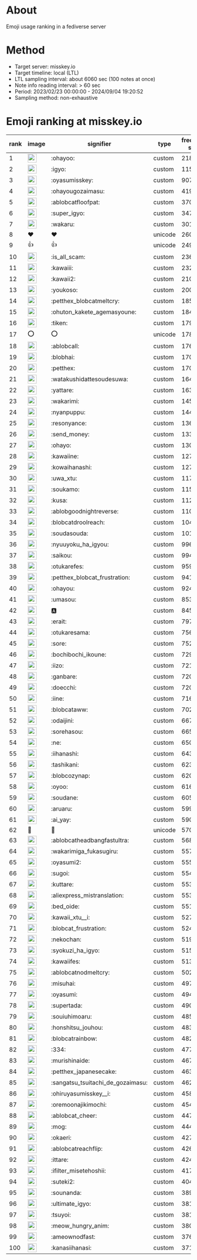 # About
Emoji usage ranking in a fediverse server

# Method
- Target server: misskey.io
- Target timeline: local (LTL)
- LTL sampling interval: about 6060 sec (100 notes at once)
- Note info reading interval: > 60 sec
- Period: 2023/02/23 00:00:00 - 2024/09/04 19:20:52 
- Sampling method: non-exhaustive

# Emoji ranking at misskey.io

|rank|image|signifier|type|frequency score|
|----|----|----|----|----|
|1|<img height="24" src="https://misskey.io/emoji/ohayoo.webp">|:ohayoo:|custom|218505|
|2|<img height="24" src="https://misskey.io/emoji/igyo.webp">|:igyo:|custom|115550|
|3|<img height="24" src="https://misskey.io/emoji/oyasumisskey.webp">|:oyasumisskey:|custom|90707|
|4|<img height="24" src="https://misskey.io/emoji/ohayougozaimasu.webp">|:ohayougozaimasu:|custom|41979|
|5|<img height="24" src="https://misskey.io/emoji/ablobcatfloofpat.webp">|:ablobcatfloofpat:|custom|37012|
|6|<img height="24" src="https://misskey.io/emoji/super_igyo.webp">|:super_igyo:|custom|34792|
|7|<img height="24" src="https://misskey.io/emoji/wakaru.webp">|:wakaru:|custom|30190|
|8|❤|❤|unicode|26047|
|9|👍|👍|unicode|24953|
|10|<img height="24" src="https://misskey.io/emoji/is_all_scam.webp">|:is_all_scam:|custom|23606|
|11|<img height="24" src="https://misskey.io/emoji/kawaiii.webp">|:kawaiii:|custom|23238|
|12|<img height="24" src="https://misskey.io/emoji/kawaii2.webp">|:kawaii2:|custom|21030|
|13|<img height="24" src="https://misskey.io/emoji/youkoso.webp">|:youkoso:|custom|20089|
|14|<img height="24" src="https://misskey.io/emoji/petthex_blobcatmeltcry.webp">|:petthex_blobcatmeltcry:|custom|18564|
|15|<img height="24" src="https://misskey.io/emoji/ohuton_kakete_agemasyoune.webp">|:ohuton_kakete_agemasyoune:|custom|18482|
|16|<img height="24" src="https://misskey.io/emoji/tiken.webp">|:tiken:|custom|17955|
|17|⭕|⭕|unicode|17880|
|18|<img height="24" src="https://misskey.io/emoji/ablobcall.webp">|:ablobcall:|custom|17695|
|19|<img height="24" src="https://misskey.io/emoji/blobhai.webp">|:blobhai:|custom|17032|
|20|<img height="24" src="https://misskey.io/emoji/petthex.webp">|:petthex:|custom|17011|
|21|<img height="24" src="https://misskey.io/emoji/watakushidattesoudesuwa.webp">|:watakushidattesoudesuwa:|custom|16472|
|22|<img height="24" src="https://misskey.io/emoji/yattare.webp">|:yattare:|custom|16317|
|23|<img height="24" src="https://misskey.io/emoji/wakarimi.webp">|:wakarimi:|custom|14512|
|24|<img height="24" src="https://misskey.io/emoji/nyanpuppu.webp">|:nyanpuppu:|custom|14416|
|25|<img height="24" src="https://misskey.io/emoji/resonyance.webp">|:resonyance:|custom|13625|
|26|<img height="24" src="https://misskey.io/emoji/send_money.webp">|:send_money:|custom|13320|
|27|<img height="24" src="https://misskey.io/emoji/ohayo.webp">|:ohayo:|custom|13021|
|28|<img height="24" src="https://misskey.io/emoji/kawaiine.webp">|:kawaiine:|custom|12763|
|29|<img height="24" src="https://misskey.io/emoji/kowaihanashi.webp">|:kowaihanashi:|custom|12701|
|30|<img height="24" src="https://misskey.io/emoji/uwa_xtu.webp">|:uwa_xtu:|custom|11749|
|31|<img height="24" src="https://misskey.io/emoji/soukamo.webp">|:soukamo:|custom|11547|
|32|<img height="24" src="https://misskey.io/emoji/kusa.webp">|:kusa:|custom|11285|
|33|<img height="24" src="https://misskey.io/emoji/ablobgoodnightreverse.webp">|:ablobgoodnightreverse:|custom|11013|
|34|<img height="24" src="https://misskey.io/emoji/blobcatdroolreach.webp">|:blobcatdroolreach:|custom|10474|
|35|<img height="24" src="https://misskey.io/emoji/soudasouda.webp">|:soudasouda:|custom|10145|
|36|<img height="24" src="https://misskey.io/emoji/nyuuyoku_ha_igyou.webp">|:nyuuyoku_ha_igyou:|custom|9969|
|37|<img height="24" src="https://misskey.io/emoji/saikou.webp">|:saikou:|custom|9941|
|38|<img height="24" src="https://misskey.io/emoji/otukarefes.webp">|:otukarefes:|custom|9593|
|39|<img height="24" src="https://misskey.io/emoji/petthex_blobcat_frustration.webp">|:petthex_blobcat_frustration:|custom|9414|
|40|<img height="24" src="https://misskey.io/emoji/ohayou.webp">|:ohayou:|custom|9247|
|41|<img height="24" src="https://misskey.io/emoji/umasou.webp">|:umasou:|custom|8531|
|42|<img height="24" src="https://misskey.io/emoji/a.webp">|:a:|custom|8455|
|43|<img height="24" src="https://misskey.io/emoji/erait.webp">|:erait:|custom|7976|
|44|<img height="24" src="https://misskey.io/emoji/otukaresama.webp">|:otukaresama:|custom|7564|
|45|<img height="24" src="https://misskey.io/emoji/sore.webp">|:sore:|custom|7529|
|46|<img height="24" src="https://misskey.io/emoji/bochibochi_ikoune.webp">|:bochibochi_ikoune:|custom|7292|
|47|<img height="24" src="https://misskey.io/emoji/iizo.webp">|:iizo:|custom|7215|
|48|<img height="24" src="https://misskey.io/emoji/ganbare.webp">|:ganbare:|custom|7209|
|49|<img height="24" src="https://misskey.io/emoji/doecchi.webp">|:doecchi:|custom|7206|
|50|<img height="24" src="https://misskey.io/emoji/iine.webp">|:iine:|custom|7168|
|51|<img height="24" src="https://misskey.io/emoji/blobcataww.webp">|:blobcataww:|custom|7029|
|52|<img height="24" src="https://misskey.io/emoji/odaijini.webp">|:odaijini:|custom|6671|
|53|<img height="24" src="https://misskey.io/emoji/sorehasou.webp">|:sorehasou:|custom|6656|
|54|<img height="24" src="https://misskey.io/emoji/ne.webp">|:ne:|custom|6507|
|55|<img height="24" src="https://misskey.io/emoji/iihanashi.webp">|:iihanashi:|custom|6437|
|56|<img height="24" src="https://misskey.io/emoji/tashikani.webp">|:tashikani:|custom|6237|
|57|<img height="24" src="https://misskey.io/emoji/blobcozynap.webp">|:blobcozynap:|custom|6208|
|58|<img height="24" src="https://misskey.io/emoji/oyoo.webp">|:oyoo:|custom|6165|
|59|<img height="24" src="https://misskey.io/emoji/soudane.webp">|:soudane:|custom|6053|
|60|<img height="24" src="https://misskey.io/emoji/aruaru.webp">|:aruaru:|custom|5999|
|61|<img height="24" src="https://misskey.io/emoji/ai_yay.webp">|:ai_yay:|custom|5908|
|62|🎉|🎉|unicode|5708|
|63|<img height="24" src="https://misskey.io/emoji/ablobcatheadbangfastultra.webp">|:ablobcatheadbangfastultra:|custom|5684|
|64|<img height="24" src="https://misskey.io/emoji/wakarimiga_fukasugiru.webp">|:wakarimiga_fukasugiru:|custom|5570|
|65|<img height="24" src="https://misskey.io/emoji/oyasumi2.webp">|:oyasumi2:|custom|5556|
|66|<img height="24" src="https://misskey.io/emoji/sugoi.webp">|:sugoi:|custom|5549|
|67|<img height="24" src="https://misskey.io/emoji/kuttare.webp">|:kuttare:|custom|5539|
|68|<img height="24" src="https://misskey.io/emoji/aliexpress_mistranslation.webp">|:aliexpress_mistranslation:|custom|5531|
|69|<img height="24" src="https://misskey.io/emoji/bed_oide.webp">|:bed_oide:|custom|5519|
|70|<img height="24" src="https://misskey.io/emoji/kawaii_xtu__i.webp">|:kawaii_xtu__i:|custom|5271|
|71|<img height="24" src="https://misskey.io/emoji/blobcat_frustration.webp">|:blobcat_frustration:|custom|5240|
|72|<img height="24" src="https://misskey.io/emoji/nekochan.webp">|:nekochan:|custom|5199|
|73|<img height="24" src="https://misskey.io/emoji/syokuzi_ha_igyo.webp">|:syokuzi_ha_igyo:|custom|5151|
|74|<img height="24" src="https://misskey.io/emoji/kawaiifes.webp">|:kawaiifes:|custom|5139|
|75|<img height="24" src="https://misskey.io/emoji/ablobcatnodmeltcry.webp">|:ablobcatnodmeltcry:|custom|5028|
|76|<img height="24" src="https://misskey.io/emoji/misuhai.webp">|:misuhai:|custom|4978|
|77|<img height="24" src="https://misskey.io/emoji/oyasumi.webp">|:oyasumi:|custom|4947|
|78|<img height="24" src="https://misskey.io/emoji/supertada.webp">|:supertada:|custom|4909|
|79|<img height="24" src="https://misskey.io/emoji/souiuhimoaru.webp">|:souiuhimoaru:|custom|4859|
|80|<img height="24" src="https://misskey.io/emoji/honshitsu_jouhou.webp">|:honshitsu_jouhou:|custom|4835|
|81|<img height="24" src="https://misskey.io/emoji/blobcatrainbow.webp">|:blobcatrainbow:|custom|4823|
|82|<img height="24" src="https://misskey.io/emoji/334.webp">|:334:|custom|4779|
|83|<img height="24" src="https://misskey.io/emoji/murishinaide.webp">|:murishinaide:|custom|4677|
|84|<img height="24" src="https://misskey.io/emoji/petthex_japanesecake.webp">|:petthex_japanesecake:|custom|4639|
|85|<img height="24" src="https://misskey.io/emoji/sangatsu_tsuitachi_de_gozaimasu.webp">|:sangatsu_tsuitachi_de_gozaimasu:|custom|4624|
|86|<img height="24" src="https://misskey.io/emoji/ohiruyasumisskey__i.webp">|:ohiruyasumisskey__i:|custom|4583|
|87|<img height="24" src="https://misskey.io/emoji/oremoonajikimochi.webp">|:oremoonajikimochi:|custom|4541|
|88|<img height="24" src="https://misskey.io/emoji/ablobcat_cheer.webp">|:ablobcat_cheer:|custom|4477|
|89|<img height="24" src="https://misskey.io/emoji/mog.webp">|:mog:|custom|4447|
|90|<img height="24" src="https://misskey.io/emoji/okaeri.webp">|:okaeri:|custom|4270|
|91|<img height="24" src="https://misskey.io/emoji/ablobcatreachflip.webp">|:ablobcatreachflip:|custom|4269|
|92|<img height="24" src="https://misskey.io/emoji/ittare.webp">|:ittare:|custom|4240|
|93|<img height="24" src="https://misskey.io/emoji/ifilter_misetehoshii.webp">|:ifilter_misetehoshii:|custom|4173|
|94|<img height="24" src="https://misskey.io/emoji/suteki2.webp">|:suteki2:|custom|4040|
|95|<img height="24" src="https://misskey.io/emoji/sounanda.webp">|:sounanda:|custom|3895|
|96|<img height="24" src="https://misskey.io/emoji/ultimate_igyo.webp">|:ultimate_igyo:|custom|3812|
|97|<img height="24" src="https://misskey.io/emoji/tsuyoi.webp">|:tsuyoi:|custom|3811|
|98|<img height="24" src="https://misskey.io/emoji/meow_hungry_anim.webp">|:meow_hungry_anim:|custom|3806|
|99|<img height="24" src="https://misskey.io/emoji/ameownodfast.webp">|:ameownodfast:|custom|3767|
|100|<img height="24" src="https://misskey.io/emoji/kanasiihanasi.webp">|:kanasiihanasi:|custom|3711|

